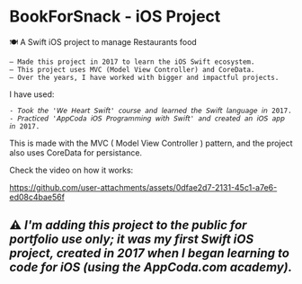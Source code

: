 # BookForSnack - iOS Project
🍽️ A Swift iOS project to manage Restaurants food

```
— Made this project in 2017 to learn the iOS Swift ecosystem.
— This project uses MVC (Model View Controller) and CoreData.
— Over the years, I have worked with bigger and impactful projects.
```
I have used:
```
- 𝘛𝘰𝘰𝘬 𝘵𝘩𝘦 '𝘞𝘦 𝘏𝘦𝘢𝘳𝘵 𝘚𝘸𝘪𝘧𝘵' 𝘤𝘰𝘶𝘳𝘴𝘦 𝘢𝘯𝘥 𝘭𝘦𝘢𝘳𝘯𝘦𝘥 𝘵𝘩𝘦 𝘚𝘸𝘪𝘧𝘵 𝘭𝘢𝘯𝘨𝘶𝘢𝘨𝘦 𝘪𝘯 2017.
- 𝘗𝘳𝘢𝘤𝘵𝘪𝘤𝘦𝘥 '𝘈𝘱𝘱𝘊𝘰𝘥𝘢 𝘪𝘖𝘚 𝘗𝘳𝘰𝘨𝘳𝘢𝘮𝘮𝘪𝘯𝘨 𝘸𝘪𝘵𝘩 𝘚𝘸𝘪𝘧𝘵' 𝘢𝘯𝘥 𝘤𝘳𝘦𝘢𝘵𝘦𝘥 𝘢𝘯 𝘪𝘖𝘚 𝘢𝘱𝘱 𝘪𝘯 2017.
```

This is made with the MVC ( Model View Controller ) pattern, and the project also uses CoreData for persistance.

Check the video on how it works:

https://github.com/user-attachments/assets/0dfae2d7-2131-45c1-a7e6-ed08c4bae56f

## ⚠️ *I'm adding this project to the public for portfolio use only; it was my first Swift iOS project, created in 2017 when I began learning to code for iOS (using the AppCoda.com academy).*
